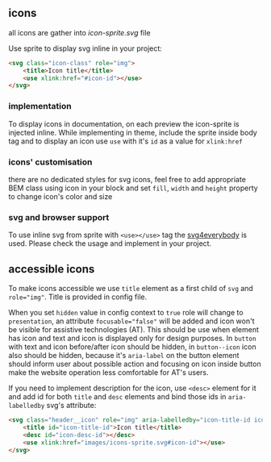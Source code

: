 ## icons

all icons are gather into *icon-sprite.svg* file

Use sprite to display svg inline in your project:

```html
<svg class="icon-class" role="img">
    <title>Icon title</title>
    <use xlink:href="#icon-id"></use>
</svg>
```

### implementation

To display icons in documentation, on each preview the icon-sprite is injected inline.
While implementing in theme, include the sprite inside body tag and to display an icon use `use` with it's `id` as a value for `xlink:href`

### icons' customisation

there are no dedicated styles for svg icons,
feel free to add appropriate BEM class using icon in your block and set `fill`, `width` and `height` property to change icon's color and size

### svg and browser support

To use inline svg from sprite with `<use></use>` tag the [svg4everybody](https://github.com/jonathantneal/svg4everybody) is used.
Please check the usage and implement in your project.

## accessible icons

To make icons accessible we use `title` element as a first child of `svg` and `role="img"`. Title is provided in config file.

When you set `hidden` value in config context to `true` role will change to `presentation`, an attribute `focusable="false"` will be added and icon won't be visible for assistive technologies (AT).
This should be use when element has icon and text and icon is displayed only for design purposes.
In `button` with text and icon before/after icon should be hidden, in `button--icon` icon also should be hidden, because it's `aria-label` on the button element should inform user about possible action and focusing on icon inside button make the website operation less comfortable for AT's users.

If you need to implement description for the icon, use `<desc>` element for it and add id for both `title` and `desc` elements and bind those ids in `aria-labelledby` svg's attribute:
```html
<svg class="header__icon" role="img" aria-labelledby="icon-title-id icon-desc-id">
    <title id="icon-title-id">Icon title</title>
    <desc id="icon-desc-id"></desc>
    <use xlink:href="images/icons-sprite.svg#icon-id"></use>
</svg>
```
